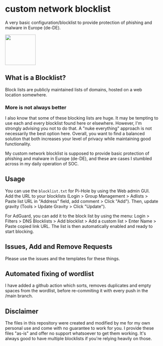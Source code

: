 # custom network blocklist

A very basic configuration/blocklist to provide protection of phishing and malware in Europe (de-DE).

<img src="https://i.imgur.com/ah8GB08.png" height="100px"/>  

## What is a Blocklist?

Block lists are publicly maintained lists of domains, hosted on a web location somewhere.

### More is not always better

I also know that some of these blocking lists are huge. It may be tempting to use each and every blocklist found here or elsewhere. However, I'm strongly advising you not to do that. A "nuke everything" approach is not necessarily the best option here. Overall, you want to find a balanced solution that both increases your level of privacy while maintaining good functionality.

My custom network blocklist is supposed to provide basic protection of phishing and malware in Europe (de-DE), and these are cases I stumbled across in my daily operation of SOC.

## Usage

You can use the `blocklist.txt` for Pi-Hole by using the Web admin GUI. Add the URL to your blocklists (Login > Group Management > Adlists > Paste list URL in "Address" field, add comment > Click "Add"). Then, update gravity (Tools > Update Gravity > Click "Update").

For AdGuard, you can add it to the block list by using the menu: Login > Filters > DNS Blocklists > Add blocklist > Add a custom list > Enter Name > Paste copied link URL. The list is then  automatically enabled and ready to start blocking.

## Issues, Add and Remove Requests

Please use the issues and the templates for these things.

## Automated fixing of wordlist

I have added a github action which sorts, removes duplicates and empty spaces from the wordlist, before re-commiting it with every push in the /main branch.

## Disclaimer
The files in this repository were created and modified by me for my own personal use and come with no guarantee to work for you. I provide these files "as-is" and offer no support whatsoever to get them working. It's always good to have multiple blocklists if you're relying heavily on those.
